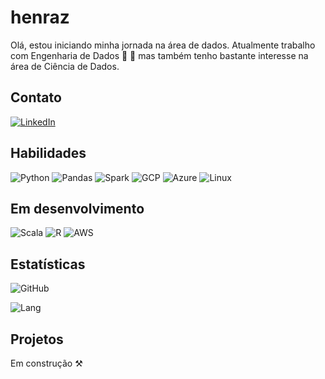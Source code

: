 # **henraz**

Olá, estou iniciando minha jornada na área de dados. Atualmente trabalho com Engenharia de Dados :construction_worker: :game_die: mas também tenho bastante interesse na área de Ciência de Dados.

## **Contato**

[![LinkedIn](https://img.shields.io/badge/LinkedIn-fffdc1?style=for-the-badge&logo=linkedin&logoColor=000)](https://www.linkedin.com/in/henraz/)

## **Habilidades**

![Python](https://img.shields.io/badge/Python-fffdc1?style=for-the-badge&logo=python)
![Pandas](https://img.shields.io/badge/Pandas-fffdc1?style=for-the-badge&logo=pandas&logoColor=000)
![Spark](https://img.shields.io/badge/Spark-fffdc1?style=for-the-badge&logo=apachespark)
![GCP](https://img.shields.io/badge/Google_Cloud-fffdc1?style=for-the-badge&logo=google-cloud)
![Azure](https://img.shields.io/badge/Azure-fffdc1?style=for-the-badge&logo=microsoftazure&logoColor=0055ff)
![Linux](https://img.shields.io/badge/Linux-fffdc1?style=for-the-badge&logo=linux&logoColor=000)

## **Em desenvolvimento**

![Scala](https://img.shields.io/badge/Scala-fffdc1?style=for-the-badge&logo=scala&logoColor=c60000)
![R](https://img.shields.io/badge/R-fffdc1?style=for-the-badge&logo=r&logoColor=0055ff)
![AWS](https://img.shields.io/badge/AWS-fffdc1?style=for-the-badge&logo=amazonaws&logoColor=000)

## **Estatísticas**

![GitHub](https://github-readme-stats.vercel.app/api?username=henraz&theme=transparent&bg_color=fffdc1&show_icons=true&icon_color=fe9402&title_color=ff9400&text_color=000000)


![Lang](https://github-readme-stats-git-masterrstaa-rickstaa.vercel.app/api/top-langs/?username=henraz&layout=compact&bg_color=fffdc1&title_color=ff9400&text_color=000000)

## **Projetos**

Em construção :hammer_and_pick: